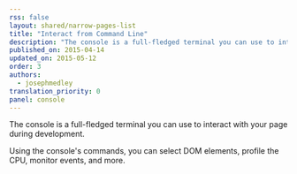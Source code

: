 ```yaml
---
rss: false
layout: shared/narrow-pages-list
title: "Interact from Command Line"
description: "The console is a full-fledged terminal you can use to interact with your page during development."
published_on: 2015-04-14
updated_on: 2015-05-12
order: 3
authors:
  - josephmedley
translation_priority: 0
panel: console
---
```


<p class="intro">
  The console is a full-fledged terminal you can use to interact with your page during development.
</p>

Using the console's commands,
you can select DOM elements, profile the CPU, monitor events, and more.
